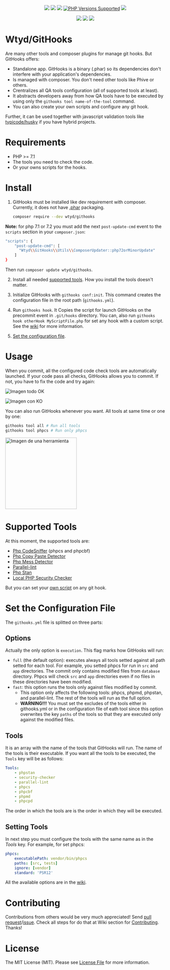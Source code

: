 

<p align="center">
    <a href="https://github.com/Wtyd/githooks/commits/" title="Last Commit"><img src="https://img.shields.io/github/last-commit/Wtyd/githooks"></a>
    <a href="https://github.com/Wtyd/githooks/issues" title="Open Issues"><img src="https://img.shields.io/github/issues/Wtyd/githooks"></a>
    <a href="https://github.com/Wtyd/githooks/blob/master/LICENSE" title="License"><img src="https://img.shields.io/github/license/Wtyd/githooks"></a>
    <a href="#tada-php-support" title="PHP Versions Supported"><img alt="PHP Versions Supported" src="https://img.shields.io/badge/php-7.1%20to%208.1-777bb3.svg?logo=php&logoColor=white&labelColor=555555"></a> 
    <img src="https://img.shields.io/github/v/release/Wtyd/githooks">
</p>
<p align="center">
  <a href="https://github.com/Wtyd/githooks/actions?query=workflow%3A%22Code Analysis%22" title="Build"><img src="https://github.com/Wtyd/githooks/workflows/Code Analysis/badge.svg"></a>
  <a href="https://github.com/Wtyd/githooks/actions?query=workflow%3A%22Main Tests%22" title="Build"><img src="https://github.com/Wtyd/githooks/workflows/Main Tests/badge.svg"></a>
  <a href="https://github.com/Wtyd/githooks/actions?query=workflow%3A%22Schedule CI%22" title="Build"><img src="https://github.com/Wtyd/githooks/workflows/Schedule CI/badge.svg"></a>
</p>

# Wtyd/GitHooks
Are many other tools and composer plugins for manage git hooks. But GitHooks offers:
* Standalone app. GitHooks is a binary (.phar) so its dependencies don't interfere with your application's dependencies.
* Is managed with composer. You don't need other tools like Phive or others.
* Crentralizes all QA tools configuration (all of supported tools at least).
* It abstracts developers away from how QA tools have to be executed by using only the `githooks tool name-of-the-tool` command.
* You can also create your own scripts and configure any git hook.

Further, it can be used together with javascript validation tools like [typicode/husky](https://github.com/typicode/husky) if you have hybrid projects.

# Requirements
* PHP >= 7.1
* The tools you need to check the code.
* Or your owns scripts for the hooks.

# Install
1. GitHooks must be installed like dev requirement with composer. Currently, it does not have [.phar](https://www.php.net/phar) packaging.
    ```bash
    composer require --dev wtyd/githooks
    ```
**Note:** for php 7.1 or 7.2 you must add the next `post-update-cmd` event to the `scripts` section in your `composer.json`:

```bash
"scripts": {
    "post-update-cmd": [
      "Wtyd\\GitHooks\\Utils\\ComposerUpdater::php72orMinorUpdate"
    ]
}
```
Then run `composer update wtyd/githooks`.

2. Install all needed [supported tools](#supported-tools). How you install the tools doesn't matter.

3. Initialize GitHooks with `githooks conf:init`. This command creates the configuration file in the root path (`githooks.yml`).
4. Run `githooks hook`. It Copies the script for launch GitHooks on the precommit event in `.git/hooks` directory. You can, also run `githooks hook otherHook MyScriptFile.php` for set any hook with a custom script. See the [wiki](https://github.com/Wtyd/githooks/wiki/Console%20Commands#hook) for more information.

5. [Set the configuration file](#Set-the-configuration-file).


# Usage
When you commit, all the configured code check tools are automatically launched. If your code pass all checks, GitHooks allows you to commit. If not, you have to fix the code and try again:
<p>
    <img src="https://i.ibb.co/F0m9ZfV/Git-Hooks-OK.png" alt="Imagen todo OK">
</p>
<p>
    <img src="https://i.ibb.co/VWb6Ks4/Git-Hooks-KO.png" alt="Imagen con KO">
</p>

You can also run GitHooks whenever you want. All tools at same time or one by one:
```bash
githooks tool all # Run all tools
githooks tool phpcs # Run only phpcs
```
<p>
    <img src="https://i.ibb.co/tXPb9Sn/phpmd.png" alt="Imagen de una herramienta" height="225">
</p>

# Supported Tools
At this moment, the supported tools are:
* [Php CodeSniffer](https://github.com/squizlabs/PHP_CodeSniffer) (phpcs and phpcbf)
* [Php Copy Paste Detector](https://github.com/sebastianbergmann/phpcpd)
* [Php Mess Detector](https://phpmd.org/)
* [Parallel-lint](https://github.com/php-parallel-lint/PHP-Parallel-Lint)
* [Php Stan](https://github.com/phpstan/phpstan)
* [Local PHP Security Checker](https://github.com/fabpot/local-php-security-checker)

But you can set your [own script](https://github.com/Wtyd/githooks/wiki/Console%20Commands#set-your-own-script) on any git hook.

# Set the Configuration File
The `githooks.yml` file is splitted on three parts:

## Options
Actually the only option is `execution`. This flag marks how GitHooks will run:
* `full` (the default option): executes always all tools setted against all path setted for each tool.
    For example, you setted phpcs for run in `src` and `app` directories. The commit only contains modified files from `database` directory. Phpcs will check `src` and `app` directories even if no files in these directories have been modified.
* `fast`: this option runs the tools only against files modified by commit.
    * This option only affects the following tools: phpcs, phpmd, phpstan, and parallel-lint. The rest of the tools will run as the full option.
    * **WARNING!!!** You must set the excludes of the tools either in githooks.yml or in the configuration file of eath tool since this
option overwrites the key `paths` of the tools so that they are executed only against the modified files.

## Tools
It is an array with the name of the tools that GitHooks will run. The name of the tools is their executable. If you want all the tools to be executed, the `Tools` key will be as follows:
```yml
Tools:
    - phpstan
    - security-checker
    - parallel-lint
    - phpcs
    - phpcbf
    - phpmd
    - phpcpd
```
The order in which the tools are is the order in which they will be executed.

## Setting Tools
In next step you must configure the tools with the same name as in the *Tools* key. For example, for set phpcs:
```yml
phpcs:
    executablePath: vendor/bin/phpcs
    paths: [src, tests]
    ignore: [vendor]
    standard: 'PSR12'
```

All the available options are in the [wiki](https://github.com/Wtyd/githooks/wiki/ConfigurationFile).

# Contributing
Contributions from others would be very much appreciated! Send [pull request](https://github.com/Wtyd/githooks/pulls)/[issue](https://github.com/Wtyd/githooks/issues). Check all steps for do that at Wiki section for [Contributing](https://github.com/Wtyd/githooks/wiki/Contributing). Thanks!

# License
The MIT License (MIT). Please see [License File](/LICENSE) for more information.
